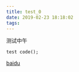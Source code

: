```yaml
---
title: test_0
date: 2019-02-23 18:18:02
tags:
---
```

测试中午
```
test code();
```
[baidu](www.baidu.com)
